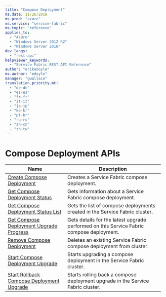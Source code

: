 ```yaml
---
title: "Compose Deployment"
ms.date: 11/26/2018
ms.prod: "azure"
ms.service: "service-fabric"
ms.topic: "reference"
applies_to: 
  - "Azure"
  - "Windows Server 2012 R2"
  - "Windows Server 2016"
dev_langs: 
  - "rest-api"
helpviewer_keywords: 
  - "Service Fabric REST API Reference"
author: "erikadoyle"
ms.author: "edoyle"
manager: "gwallace"
translation.priority.mt: 
  - "de-de"
  - "es-es"
  - "fr-fr"
  - "it-it"
  - "ja-jp"
  - "ko-kr"
  - "pt-br"
  - "ru-ru"
  - "zh-cn"
  - "zh-tw"
---
```

# Compose Deployment APIs

| Name | Description |
| --- | --- |
| [Create Compose Deployment](sfclient-v64-api-createcomposedeployment.md) | Creates a Service Fabric compose deployment.<br/> |
| [Get Compose Deployment Status](sfclient-v64-api-getcomposedeploymentstatus.md) | Gets information about a Service Fabric compose deployment.<br/> |
| [Get Compose Deployment Status List](sfclient-v64-api-getcomposedeploymentstatuslist.md) | Gets the list of compose deployments created in the Service Fabric cluster.<br/> |
| [Get Compose Deployment Upgrade Progress](sfclient-v64-api-getcomposedeploymentupgradeprogress.md) | Gets details for the latest upgrade performed on this Service Fabric compose deployment.<br/> |
| [Remove Compose Deployment](sfclient-v64-api-removecomposedeployment.md) | Deletes an existing Service Fabric compose deployment from cluster.<br/> |
| [Start Compose Deployment Upgrade](sfclient-v64-api-startcomposedeploymentupgrade.md) | Starts upgrading a compose deployment in the Service Fabric cluster.<br/> |
| [Start Rollback Compose Deployment Upgrade](sfclient-v64-api-startrollbackcomposedeploymentupgrade.md) | Starts rolling back a compose deployment upgrade in the Service Fabric cluster.<br/> |

